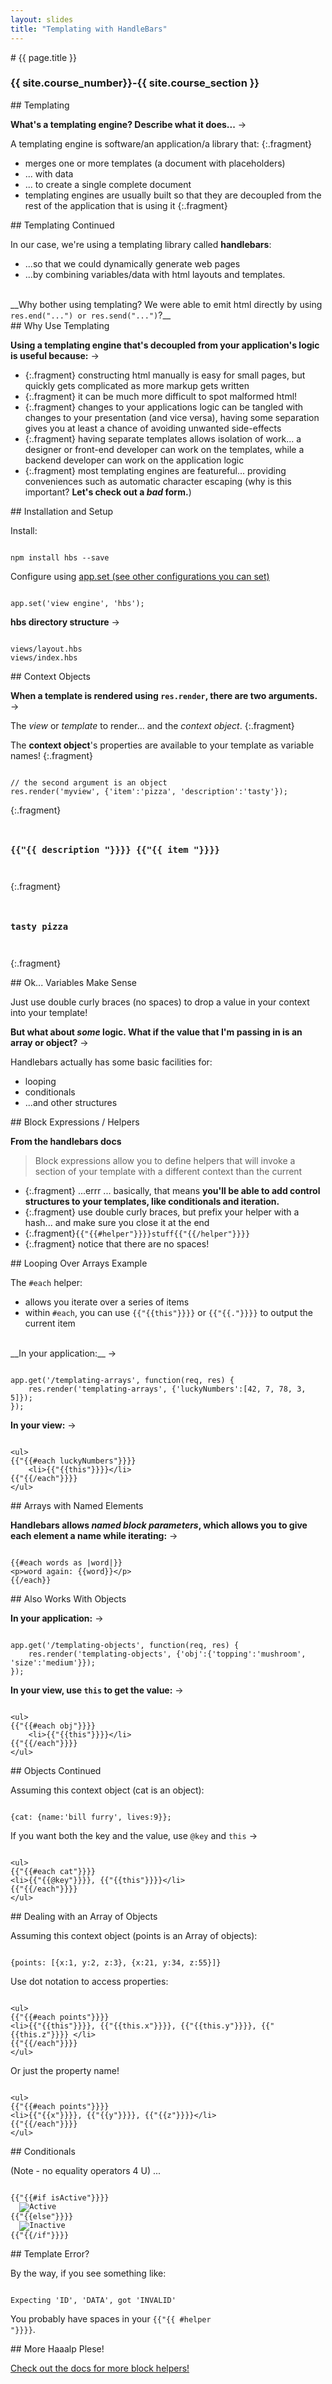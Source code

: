 ```yaml
---
layout: slides
title: "Templating with HandleBars"
---
```

<section markdown="block" class="intro-slide">
# {{ page.title }}

### {{ site.course_number}}-{{ site.course_section }}

<p><small></small></p>
</section>


<section markdown="block">
## Templating

__What's a templating engine? Describe what it does...__ &rarr;

A templating engine is software/an application/a library that:
{:.fragment}

* merges one or more templates (a document with placeholders)
* ... with data
* ... to create a single complete document
* templating engines are usually built so that they are decoupled from the rest of the application that is using it
{:.fragment}
</section>

<section markdown="block">
## Templating Continued

In our case, we're using a templating library called __handlebars__:

* ...so that we could dynamically generate web pages 
* ...by combining variables/data with html layouts and templates.

<br>
__Why bother using templating? We were able to emit html directly by using <code>res.end("<html>...") or res.send("<html>...")</code>?__
</section>
<section markdown="block">
## Why Use Templating

__Using a templating engine that's decoupled from your application's logic is useful because:__ &rarr;

* {:.fragment} constructing html manually is easy for small pages, but quickly gets complicated as more markup gets written
* {:.fragment} it can be much more difficult to spot malformed html!
* {:.fragment} changes to your applications logic can be tangled with changes to your presentation (and vice versa), having some separation gives you at least a chance of avoiding unwanted side-effects
* {:.fragment} having separate templates allows isolation of work... a designer or front-end developer can work on the templates, while a backend developer can work on the application logic
* {:.fragment} most templating engines are featureful... providing conveniences such as automatic character escaping (why is this important? __Let's check out a _bad_ form.__)
</section>


<section markdown="block">
## Installation and Setup

Install:

<pre><code data-trim contenteditable>
npm install hbs --save
</code></pre>

Configure using [app.set (see other configurations you can set)](http://expressjs.com/en/api.html#app.set)

<pre><code data-trim contenteditable>
app.set('view engine', 'hbs');
</code></pre>

__hbs directory structure__ &rarr;

<pre><code data-trim contenteditable>
views/layout.hbs
views/index.hbs
</code></pre>
</section>

<section markdown="block">
## Context Objects

__When a template is rendered using <code>res.render</code>, there are two arguments.__ &rarr;

The _view_ or _template_ to render... and the _context object_.
{:.fragment}

The __context object__'s properties are available to your template as variable names!
{:.fragment}

<pre><code data-trim contenteditable>
// the second argument is an object
res.render('myview', {'item':'pizza', 'description':'tasty'});
</code></pre>
{:.fragment}

<pre><code data-trim contenteditable>
<h3>{{"{{ description "}}}} {{"{{ item "}}}}</h3>
</code></pre>
{:.fragment}

<pre><code data-trim contenteditable>
<h3>tasty pizza</h3>
</code></pre>
{:.fragment}
</section>

<section markdown="block">
## Ok... Variables Make Sense

Just use double curly braces (no spaces) to drop a value in your context into your template!

__But what about _some_ logic. What if the value that I'm passing in is an array or object?__ &rarr;

Handlebars actually has some basic facilities for:

* looping
* conditionals
* ...and other structures
</section>

<section markdown="block">
## Block Expressions / Helpers

__From the handlebars docs__ 

> Block expressions allow you to define helpers that will invoke a section of your template with a different context than the current

* {:.fragment} ...errr ... basically, that means __you'll be able to add control structures to your templates, like conditionals and iteration.__
* {:.fragment} use double curly braces, but prefix your helper with a hash... and make sure you close it at the end
* {:.fragment}<code>{{"{{#helper"}}}}stuff{{"{{/helper"}}}}</code>
* {:.fragment} notice that there are no spaces!
</section>

<section markdown="block">
## Looping Over Arrays Example

The <code>#each</code> helper:

* allows you iterate over a series of items
* within <code>#each</code>, you can use <code>{{"{{this"}}}}</code> or <code>{{"{{."}}}}</code> to output the current item

<br>
__In your application:__ &rarr;

<pre><code data-trim contenteditable>
app.get('/templating-arrays', function(req, res) {
	res.render('templating-arrays', {'luckyNumbers':[42, 7, 78, 3, 5]});
});
</code></pre>

__In your view:__ &rarr;

<pre><code data-trim contenteditable>
&lt;ul&gt;
{{"{{#each luckyNumbers"}}}}
	&lt;li&gt;{{"{{this"}}}}&lt;/li&gt;
{{"{{/each"}}}}
&lt;/ul&gt;
</code></pre>

</section>


<section markdown="block">
## Arrays with Named Elements

__Handlebars allows _named block parameters_, which allows you to give each element a name while iterating:__ &rarr;

<pre><code data-trim contenteditable>
&#123;&#123;#each words as |word|&#125;&#125;
&lt;p&gt;word again: &#123;&#123;word&#125;&#125;&lt;/p&gt;
&#123;&#123;/each&#125;&#125;
</code></pre>

</section>
<section markdown="block">
## Also Works With Objects

__In your application:__ &rarr;

<pre><code data-trim contenteditable>
app.get('/templating-objects', function(req, res) {
	res.render('templating-objects', {'obj':{'topping':'mushroom', 'size':'medium'}});
});
</code></pre>

__In your view, use `this` to get the value:__ &rarr;

<pre><code data-trim contenteditable>
&lt;ul&gt;
{{"{{#each obj"}}}}
	&lt;li&gt;{{"{{this"}}}}&lt;/li&gt;
{{"{{/each"}}}}
&lt;/ul&gt;
</code></pre>
</section>

<section markdown="block">
## Objects Continued

Assuming this context object (cat is an object):

<pre><code data-trim contenteditable>
{cat: {name:'bill furry', lives:9}};
</code></pre>

If you want both the key and the value, use `@key` and `this` &rarr;

<pre><code data-trim contenteditable>
&lt;ul&gt;
{{"{{#each cat"}}}}
&lt;li&gt;{{"{{@key"}}}}, {{"{{this"}}}}&lt;/li&gt;
{{"{{/each"}}}}
&lt;/ul&gt;
</code></pre>
</section>

<section markdown="block">
## Dealing with an Array of Objects

Assuming this context object (points is an Array of objects):

<pre><code data-trim contenteditable>
{points: [{x:1, y:2, z:3}, {x:21, y:34, z:55}]}
</code></pre>

Use dot notation to access properties:

<pre><code data-trim contenteditable>
&lt;ul&gt;
{{"{{#each points"}}}}
&lt;li&gt;{{"{{this"}}}}, {{"{{this.x"}}}}, {{"{{this.y"}}}}, {{"{{this.z"}}}} &lt;/li&gt;
{{"{{/each"}}}}
&lt;/ul&gt;
</code></pre>

Or just the property name!

<pre><code data-trim contenteditable>
&lt;ul&gt;
{{"{{#each points"}}}}
&lt;li&gt;{{"{{x"}}}}, {{"{{y"}}}}, {{"{{z"}}}}&lt;/li&gt;
{{"{{/each"}}}}
&lt;/ul&gt;
</code></pre>
</section>



<section markdown="block">
## Conditionals

(Note - no equality operators 4 U) ...

<pre><code data-trim contenteditable>
{{"{{#if isActive"}}}}
  <img src="star.gif" alt="Active">
{{"{{else"}}}}
  <img src="cry.gif" alt="Inactive">
{{"{{/if"}}}}
</code></pre>
</section>

<section markdown="block">
## Template Error?

By the way, if you see something like:

<pre><code data-trim contenteditable>
Expecting 'ID', 'DATA', got 'INVALID'
</code></pre>

You probably have spaces in your <code>{{"{{ #helper "}}}}</code>.
</section>

<section markdown="block">
## More Haaalp Plese!

[Check out the docs for more block helpers!](http://handlebarsjs.com/block_helpers.html)
</section>

<!--
<section markdown="block">
## Oh Yes...

__We can use express-handlebars now (you might have noticed that the express3-handlebars version is deprecated)__ &rarr;
<pre><code data-trim contenteditable>
npm install express-handlebars
</code></pre>

<pre><code data-trim contenteditable>
var handlebars = require('express-handlebars')
	.create({defaultLayout:'main'});
</code></pre>
</section>
-->
